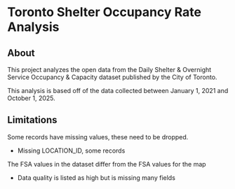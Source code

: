 # Toronto Shelter Occupancy Rate Analysis



## About
This project analyzes the open data from the Daily Shelter & Overnight Service Occupancy & Capacity dataset published by the City of Toronto.

This analysis is based off of the data collected between January 1, 2021 and October 1, 2025. 

## Limitations
Some records have missing values, these need to be dropped.
- Missing LOCATION_ID, some records 

The FSA values in the dataset differ from the FSA values for the map
- Data quality is listed as high but is missing many fields